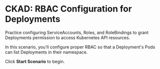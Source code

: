 # CKAD: RBAC Configuration for Deployments

Practice configuring ServiceAccounts, Roles, and RoleBindings to grant Deployments permission to access Kubernetes API resources.

In this scenario, you'll configure proper RBAC so that a Deployment's Pods can list Deployments in their namespace.

Click **Start Scenario** to begin.
